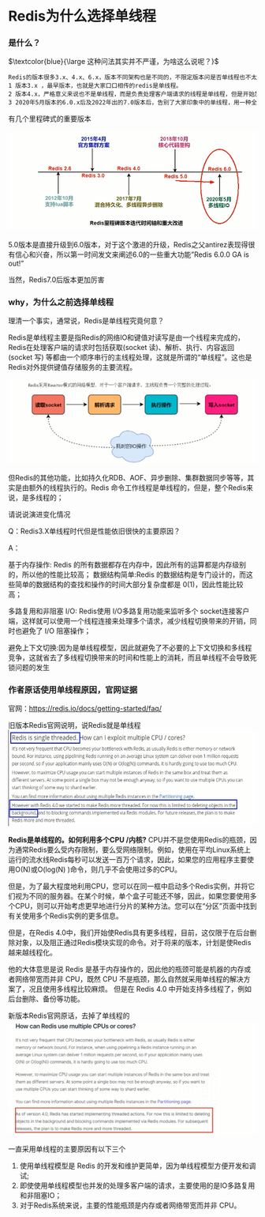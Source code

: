# Redis为什么选择单线程

### 是什么？

$\textcolor{blue}{\large 这种问法其实并不严谨，为啥这么说呢？}$

```tex
Redis的版本很多3.x、4.x、6.x，版本不同架构也是不同的，不限定版本问是否单线程也不太严谨。
1 版本3.x ，最早版本，也就是大家口口相传的redis是单线程。
2 版本4.x，严格意义来说也不是单线程，而是负责处理客户端请求的线程是单线程，但是开始加了点多线程的东西(异步删除)。---貌似
3 2020年5月版本的6.0.x后及2022年出的7.0版本后，告别了大家印象中的单线程，用一种全新的多线程来解决问题。---实锤
```

 有几个里程碑式的重要版本

![](images/1.里程碑式版本.png)

5.0版本是直接升级到6.0版本，对于这个激进的升级，Redis之父antirez表现得很有信心和兴奋，所以第一时间发文来阐述6.0的一些重大功能”Redis 6.0.0 GA is out!” 

 当然，Redis7.0后版本更加厉害

### why，为什么之前选择单线程

理清一个事实，通常说，Redis是单线程究竟何意？

Redis是单线程主要是指Redis的网络IO和键值对读写是由一个线程来完成的，Redis在处理客户端的请求时包括获取(socket 读)、解析、执行、内容返回(socket 写) 等都由一个顺序串行的主线程处理，这就是所谓的“单线程”。这也是Redis对外提供键值存储服务的主要流程。

![](images/2.Redis采用reactor模式.png)

但Redis的其他功能，比如持久化RDB、AOF、异步删除、集群数据同步等等，其实是由额外的线程执行的。Redis 命令工作线程是单线程的，但是，整个Redis来说，是多线程的；

 请说说演进变化情况

Q：Redis3.X单线程时代但是性能依旧很快的主要原因？

A：

基于内存操作: Redis 的所有数据都存在内存中，因此所有的运算都是内存级别的，所以他的性能比较高；
数据结构简单:Redis 的数据结构是专门设计的，而这些简单的数据结构的查找和操作的时间大部分复杂度都是 0(1)，因此性能比较高；

多路复用和非阻塞 I/O: Redis使用  I/O多路复用功能来监听多个 socket连接客户端，这样就可以使用一个线程连接来处理多个请求，减少线程切换带来的开销，同时也避免了 I/O 阻塞操作； 

避免上下文切换:因为是单线程模型，因此就避免了不必要的上下文切换和多线程竞争，这就省去了多线程切换带来的时间和性能上的消耗，而且单线程不会导致死锁问题的发生



### 作者原话使用单线程原因，官网证据

官网：https://redis.io/docs/getting-started/faq/

旧版本Redis官网说明，说Redis就是单线程![](images/3.Redis单线程怎么利用多核CPU.png)

**Redis是单线程的。如何利用多个CPU /内核?**
CPU并不是您使用Redis的瓶颈，因为通常Redis要么受内存限制，要么受网络限制。例如，使用在平均Linux系统上运行的流水线Redis每秒可以发送一百万个请求，因此，如果您的应用程序主要使用O(N)或O(log(N) )命令，则几乎不会使用过多的CPU。

但是，为了最大程度地利用CPU，您可以在同一框中启动多个Redis实例，并将它们视为不同的服务器。在某个时候，单个盒子可能还不够，因此，如果您要使用多个CPU，则可以开始考虑更早地进行分片的某种方法。您可以在“分区”页面中找到有关使用多个Redis实例的更多信息。

但是，在Redis 4.0中，我们开始使Redis具有更多线程，目前，这仅限于在后台删除对象，以及阻正通过Redis模块实现的命令。对于将来的版本，计划是使Redis越来越线程化。

他的大体意思是说 Redis 是基于内存操作的，因此他的瓶颈可能是机器的内存或者网络带宽而并非 CPU，既然 CPU 不是瓶颈，那么自然就采用单线程的解决方案了，况且使用多线程比较麻烦。 但是在 Redis 4.0 中开始支持多线程了，例如后台删除、备份等功能。

新版本Redis官网原话，去掉了单线程的![](images/4.新版官网说明.png)

一直采用单线程的主要原因有以下三个

1. 使用单线程模型是 Redis 的开发和维护更简单，因为单线程模型方便开发和调试;
2. 即使使用单线程模型也并发的处理多客户端的请求，主要使用的是IO多路复用和非阻塞IO；
3. 对于Redis系统来说，主要的性能瓶颈是内存或者网络带宽而并非 CPU。









